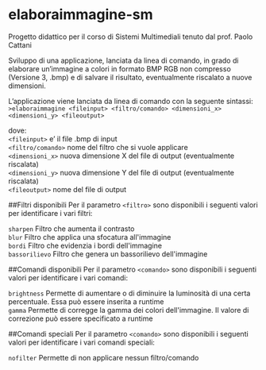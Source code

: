 # elaboraimmagine-sm
Progetto didattico per il corso di Sistemi Multimediali tenuto dal prof. Paolo Cattani

Sviluppo di una applicazione, lanciata da linea di comando, in grado di elaborare un’immagine a
colori in formato BMP RGB non compresso (Versione 3, .bmp) e di salvare il risultato,
eventualmente riscalato a nuove dimensioni.  

L’applicazione viene lanciata da linea di comando con la seguente sintassi:  
`>elaboraimmagine <fileinput> <filtro/comando> <dimensioni_x> <dimensioni_y> <fileoutput>`

dove:  
`<fileinput>` e’ il file .bmp di input  
`<filtro/comando>` nome del filtro che si vuole applicare   
`<dimensioni_x>` nuova dimensione X del file di output (eventualmente riscalata)  
`<dimensioni_y>` nuova dimensione Y del file di output (eventualmente riscalata)  
`<fileoutput>` nome del file di output  

##Filtri disponibili
Per il parametro `<filtro>` sono disponibili i seguenti valori per identificare i vari filtri:

`sharpen` Filtro che aumenta il contrasto  
`blur` Filtro che applica una sfocatura all'immagine  
`bordi` Filtro che evidenzia i bordi dell'immagine  
`bassorilievo` Filtro che genera un bassorilievo dell'immagine  

##Comandi disponibili
Per il parametro `<comando>` sono disponibili i seguenti valori per identificare i vari comandi:

`brightness` Permette di aumentare o di diminuire la luminosità di una certa percentuale. Essa può essere inserita a runtime  
`gamma` Permette di corregge la gamma dei colori dell'immagine. Il valore di correzione può essere specificato a runtime 

##Comandi speciali
Per il parametro `<comando>` sono disponibili i seguenti valori per identificare i vari comandi speciali:

`nofilter` Permette di non applicare nessun filtro/comando  


